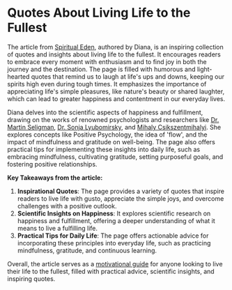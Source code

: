 # Quotes About Living Life to the Fullest
The article from <a href="https://spiritualeden.com">Spiritual Eden</a>, authored by Diana, is an inspiring collection of quotes and insights about living life to the fullest. It encourages readers to embrace every moment with enthusiasm and to find joy in both the journey and the destination. The page is filled with humorous and light-hearted quotes that remind us to laugh at life's ups and downs, keeping our spirits high even during tough times. It emphasizes the importance of appreciating life's simple pleasures, like nature's beauty or shared laughter, which can lead to greater happiness and contentment in our everyday lives.

Diana delves into the scientific aspects of happiness and fulfillment, drawing on the works of renowned psychologists and researchers like <a href="https://en.wikipedia.org/wiki/Martin_Seligman">Dr. Martin Seligman</a>, <a href="https://sonjalyubomirsky.com">Dr. Sonja Lyubomirsky</a>, and <a href="https://en.wikipedia.org/wiki/Mihaly_Csikszentmihalyi">Mihaly Csikszentmihalyi</a>. She explores concepts like Positive Psychology, the idea of 'flow', and the impact of mindfulness and gratitude on well-being. The page also offers practical tips for implementing these insights into daily life, such as embracing mindfulness, cultivating gratitude, setting purposeful goals, and fostering positive relationships.

<strong>Key Takeaways from the article:</strong>
1. **Inspirational Quotes**: The page provides a variety of quotes that inspire readers to live life with gusto, appreciate the simple joys, and overcome challenges with a positive outlook.
2. **Scientific Insights on Happiness**: It explores scientific research on happiness and fulfillment, offering a deeper understanding of what it means to live a fulfilling life.
3. **Practical Tips for Daily Life**: The page offers actionable advice for incorporating these principles into everyday life, such as practicing mindfulness, gratitude, and continuous learning.

Overall, the article serves as a <a href="[https://spiritualeden.com/quotes-about-living-life-to-the-fullest/](https://spiritualeden.com/inspirational-quotes-about-living-life-to-the-fullest/)">motivational guide</a> for anyone looking to live their life to the fullest, filled with practical advice, scientific insights, and inspiring quotes.
